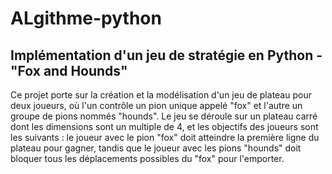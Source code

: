 # ALgithme-python

## Implémentation d'un jeu de stratégie en Python - "Fox and Hounds"

Ce projet porte sur la création et la modélisation d'un jeu de plateau pour deux joueurs, où l'un contrôle un pion unique appelé "fox" et l'autre un groupe de pions nommés "hounds".
Le jeu se déroule sur un plateau carré dont les dimensions sont un multiple de 4, et les objectifs des joueurs sont les suivants : le joueur avec le pion "fox" doit atteindre la première ligne du plateau pour gagner, tandis que le joueur avec les pions "hounds" doit bloquer tous les déplacements possibles du "fox" pour l'emporter.
